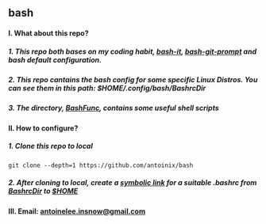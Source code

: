## bash

#### I. What about this repo?
##### 1. This repo both bases on my coding habit, <u>_bash-it_</u>, _<u>bash-git-prompt</u>_ and bash default configuration.

##### 2. This repo cantains the bash config for some specific Linux Distros. You can see them in this path: $HOME/.config/bash/BashrcDir

##### 3. The directory, _<u>BashFunc</u>_, contains some useful shell scripts

#### II. How to configure?
##### 1. Clone this repo to local
```
git clone --depth=1 https://github.com/antoinix/bash
```
##### 2. After cloning to local, create a <u>_symbolic link_</u> for a suitable .bashrc from <u>BashrcDir</u> to _<u>$HOME_</u>


#### III. Email: antoinelee.insnow@gmail.com
